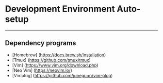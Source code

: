 # Development Environment Auto-setup
---
## Dependency programs
- [Homebrew] (https://docs.brew.sh/Installation)
- [Tmux] (https://github.com/tmux/tmux)
- [Vim] (https://www.vim.org/download.php)
- [Neo Vim] (https://neovim.io/)
- [Vimplug] (https://github.com/junegunn/vim-plug)
